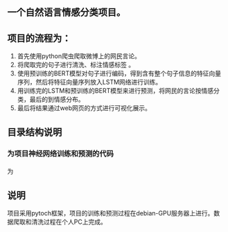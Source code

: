 ## 一个自然语言情感分类项目。
## 项目的流程为：
1. 首先使用python爬虫爬取微博上的网民言论。
2. 将爬取完的句子进行清洗、标注情感标签 。
3. 使用预训练的BERT模型对句子进行编码，得到含有整个句子信息的特征向量序列，然后将特征向量序列放入LSTM网络进行训练。
4. 用训练完的LSTM和预训练的BERT模型来进行预测，将网民的言论按情感分类，最后的到情感分布。
5. 最后将结果通过web网页的方式进行可视化展示。
## 目录结构说明
### <project>为项目神经网络训练和预测的代码
#### 
<tools>为
## 说明
项目采用pytoch框架，项目的训练和预测过程在debian-GPU服务器上进行。数据爬取和清洗过程在个人PC上完成。
